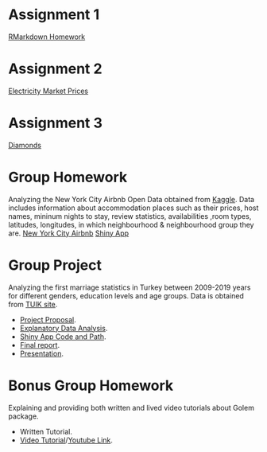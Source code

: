 # Assignment 1
[RMarkdown Homework](https://pjournal.github.io/boun01-metingungorr/ie-48A-Metin-GÜNGÖR.html)
# Assignment 2
[Electricity Market Prices](https://pjournal.github.io/boun01-metingungorr/HW2.html)
# Assignment 3
[Diamonds](https://github.com/pjournal/boun01-metingungorr/blob/gh-pages/diamonds.html)
# Group Homework
Analyzing the New York City Airbnb Open Data obtained from [Kaggle](https://www.kaggle.com/dgomonov/new-york-city-airbnb-open-data). Data includes information about accommodation places such as their prices, host names, mininum nights to stay, review statistics, availabilities ,room types, latitudes, longitudes, in which neighbourhood & neighbourhood group they are.
[New York City Airbnb](https://pjournal.github.io/boun01g-r-ammstein/GroupAssignment.html)
[Shiny App](https://pjournal.github.io/boun01g-r-ammstein/ShinyCodeReport.html)
# Group Project
Analyzing the first marriage statistics in Turkey between 2009-2019 years for different genders, education levels and age groups.
Data is obtained from [TUIK site](https://biruni.tuik.gov.tr/medas/?kn=112&locale=tr).
* [Project Proposal](https://pjournal.github.io/boun01g-r-ammstein/Project-Proposal.html).
* [Explanatory Data Analysis](https://pjournal.github.io/boun01g-r-ammstein/Project_Faz1.html).
* [Shiny App Code and Path](https://pjournal.github.io/boun01g-r-ammstein/Project_ShinyCodeReport.html).
* [Final report](https://pjournal.github.io/boun01g-r-ammstein/Project_Final.html).
* [Presentation](https://pjournal.github.io/boun01g-r-ammstein/GroupProject-MarriageStatistics-IE48A.pdf).
# Bonus Group Homework
Explaining and providing both written and lived video tutorials about Golem package.
* Written Tutorial.
* [Video Tutorial](https://github.com/pjournal/boun01g-r-ammstein/blob/gh-pages/golem.mp4?raw=TRUE)/[Youtube Link](https://www.youtube.com/watch?v=W48Q_3MU9y4&ab_channel=metiny%C3%BCkselg%C3%BCng%C3%B6r).
